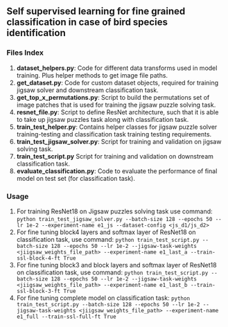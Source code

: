 ## Self supervised learning for fine grained classification in case of bird species identification

### Files Index

1. **dataset_helpers.py**: Code for different data transforms used in model training. Plus helper methods to get image
   file paths.
2. **get_dataset.py**: Code for custom dataset objects, required for training jigsaw solver and downstream 
classification task.
3. **get_top_x_permutations.py**: Script to build the permutations set of image patches that is used for training the 
jigsaw  puzzle solving  task.
4. **resnet_file.py**: Script to define ResNet architecture, such that it is able to take up jigsaw puzzles task along 
with classification task.
5. **train_test_helper.py**: Contains helper classes for jigsaw puzzle solver training-testing and classification task
training testing requirements.
6. **train_test_jigsaw_solver.py**: Script for training and validation on jigsaw solving task.
7. **train_test_script.py** Script for training and validation on downstream classification task.
8. **evaluate_classification.py**: Code to evaluate the performance of final model on test set (for classification task).


### Usage
1. For training ResNet18 on Jigsaw puzzles solving task use command:
`python train_test_jigsaw_solver.py --batch-size 128 --epochs 50 --lr 1e-2 --experiment-name e1_js --dataset-config <js_d1/js_d2>`
2. For fine tuning block4 layers and softmax layer of ResNet18 on classification task, use command:
`python train_test_script.py --batch-size 128 --epochs 50 --lr 1e-2 --jigsaw-task-weights <jiigsaw_weights_file_path> --experiment-name e1_last_a --train-ssl-block-4-ft True`
3. For fine tuning block3  and block layers and softmax layer of ResNet18 on classification task, use command:
`python train_test_script.py --batch-size 128 --epochs 50 --lr 1e-2 --jigsaw-task-weights <jiigsaw_weights_file_path> --experiment-name e1_last_b --train-ssl-block-3-ft True`
4. For fine tuning complete model on classification task:
`python train_test_script.py --batch-size 128 --epochs 50 --lr 1e-2 --jigsaw-task-weights <jiigsaw_weights_file_path> --experiment-name e1_full --train-ssl-full-ft True`